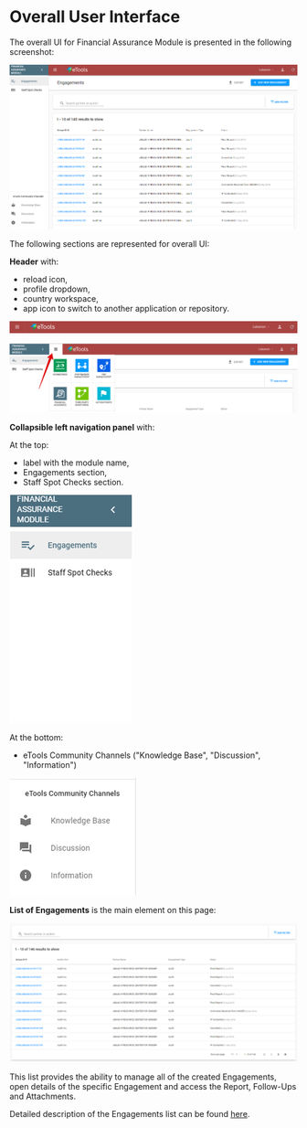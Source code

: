 # Overall User Interface

The overall UI for Financial Assurance Module is presented in the following screenshot:

![Overall UI](../.gitbook/assets/22%20%281%29.png)

The following sections are represented for overall UI:

**Header** with:

* reload icon,
* profile dropdown,
* country workspace,
* app icon to switch to another application or repository.

![Header](../.gitbook/assets/23.png)

![Switch to other applications](../.gitbook/assets/118.png)

**Сollapsible left navigation panel** with:

At the top:

* label with the module name,
* Engagements section,
* Staff Spot Checks section.

![Top of the left navigation panel](../.gitbook/assets/4.png)

At the bottom:

* eTools Community Channels \("Knowledge Base", "Discussion", "Information"\)

![Bottom of the left navigation panel](../.gitbook/assets/24%20%281%29.png)

**List of Engagements** is the main element on this page:

![List of Engagements](../.gitbook/assets/2018-09-13_1022.png)

  
This list provides the ability to manage all of the created Engagements, open details of the specific Engagement and access the Report, Follow-Ups and Attachments. 

Detailed description of the Engagements list can be found [here](https://razortheory.gitbook.io/financial-assurance-module-documentation/~/edit/drafts/-LMCFaMf3pf4SDYfAvvB/product-end-user-documentation/engagements/list-of-engagements).  


